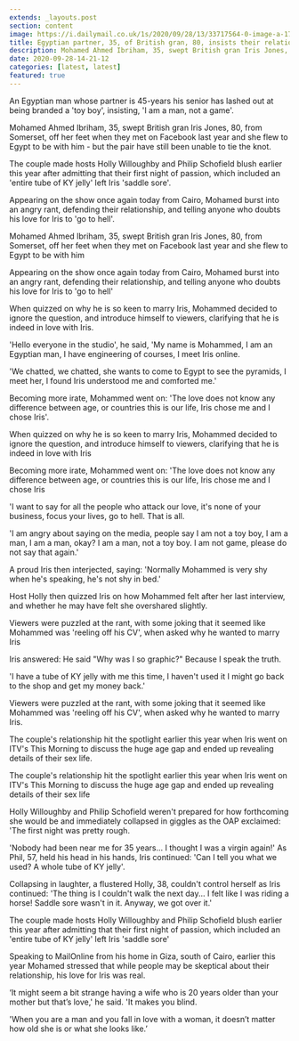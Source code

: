 ```yaml
---
extends: _layouts.post
section: content
image: https://i.dailymail.co.uk/1s/2020/09/28/13/33717564-0-image-a-17_1601295608590.jpg 
title: Egyptian partner, 35, of British gran, 80, insists their relationship IS genuine 
description: Mohamed Ahmed Ibriham, 35, swept British gran Iris Jones, 80, from Somerset, off her feet when they met on Facebook and has lashed out on This Morning after being branded a toyboy. 
date: 2020-09-28-14-21-12 
categories: [latest, latest] 
featured: true 
--- 
```

An Egyptian man whose partner is 45-years his senior has lashed out at being branded a 'toy boy', insisting, 'I am a man, not a game'. 

Mohamed Ahmed Ibriham, 35, swept British gran Iris Jones, 80, from Somerset, off her feet when they met on Facebook last year and she flew to Egypt to be with him - but the pair have still been unable to tie the knot.  

The couple made hosts Holly Willoughby and Philip Schofield blush earlier this year after admitting that their first night of passion, which included an 'entire tube of KY jelly' left Iris 'saddle sore'. 

Appearing on the show once again today from Cairo, Mohamed burst into an angry rant, defending their relationship, and telling anyone who doubts his love for Iris to 'go to hell'. 

Mohamed Ahmed Ibriham, 35, swept British gran Iris Jones, 80, from Somerset, off her feet when they met on Facebook last year and she flew to Egypt to be with him

Appearing on the show once again today from Cairo, Mohamed burst into an angry rant, defending their relationship, and telling anyone who doubts his love for Iris to 'go to hell'

When quizzed on why he is so keen to marry Iris, Mohammed decided to ignore the question, and introduce himself to viewers, clarifying that he is indeed in love with Iris.  

'Hello everyone in the studio', he said, 'My name is Mohammed, I am an Egyptian man, I have engineering of courses, I meet Iris online.

'We chatted, we chatted, she wants to come to Egypt to see the pyramids, I meet her, I found Iris understood me and comforted me.' 

Becoming more irate, Mohammed went on: 'The love does not know any difference between age, or countries this is our life, Iris chose me and I chose Iris'.

When quizzed on why he is so keen to marry Iris, Mohammed decided to ignore the question, and introduce himself to viewers, clarifying that he is indeed in love with Iris

Becoming more irate, Mohammed went on: 'The love does not know any difference between age, or countries this is our life, Iris chose me and I chose Iris

'I want to say for all the people who attack our love, it's none of your business, focus your lives, go to hell. That is all.

'I am angry about saying on the media, people say I am not a toy boy, I am a man, I am a man, okay? I am a man, not a toy boy. I am not game, please do not say that again.' 

A proud Iris then interjected, saying: 'Normally Mohammed is very shy when he's speaking, he's not shy in bed.' 

Host Holly then quizzed Iris on how Mohammed felt after her last interview, and whether he may have felt she overshared slightly.  







Viewers were puzzled at the rant, with some joking that it seemed like Mohammed was 'reeling off his CV', when asked why he wanted to marry Iris

Iris answered: He said "Why was I so graphic?" Because I speak the truth. 

'I have a tube of KY jelly with me this time, I haven't used it I might go back to the shop and get my money back.' 

Viewers were puzzled at the rant, with some joking that it seemed like Mohammed was 'reeling off his CV', when asked why he wanted to marry Iris. 

The couple's relationship hit the spotlight earlier this year when Iris went on ITV's This Morning to discuss the huge age gap and ended up revealing details of their sex life. 

The couple's relationship hit the spotlight earlier this year when Iris went on ITV's This Morning to discuss the huge age gap and ended up revealing details of their sex life

Holly Willoughby and Philip Schofield weren't prepared for how forthcoming she would be and immediately collapsed in giggles as the OAP exclaimed: 'The first night was pretty rough. 

'Nobody had been near me for 35 years... I thought I was a virgin again!' As Phil, 57, held his head in his hands, Iris continued: 'Can I tell you what we used? A whole tube of KY jelly'. 

Collapsing in laughter, a flustered Holly, 38, couldn't control herself as Iris continued: 'The thing is I couldn't walk the next day... I felt like I was riding a horse! Saddle sore wasn't in it. Anyway, we got over it.' 

The couple made hosts Holly Willoughby and Philip Schofield blush earlier this year after admitting that their first night of passion, which included an 'entire tube of KY jelly' left Iris 'saddle sore'

Speaking to MailOnline from his home in Giza, south of Cairo, earlier this year Mohamed stressed that while people may be skeptical about their relationship, his love for Iris was real.

‘It might seem a bit strange having a wife who is 20 years older than your mother but that’s love,' he said. 'It makes you blind.

'When you are a man and you fall in love with a woman, it doesn’t matter how old she is or what she looks like.’ 

